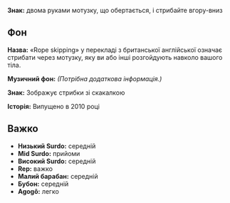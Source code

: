 **Знак:** двома руками мотузку, що обертається, і стрибайте вгору-вниз

## Фон

**Назва:** «Rope skipping» у перекладі з британської англійської означає
стрибати через мотузку, яку ви або інші розгойдують навколо вашого тіла.

**Музичний фон:** *(Потрібна додаткова інформація.)*

**Знак:** Зображує стрибки зі скакалкою

**Історія:** Випущено в 2010 році

## Важко

* **Низький Surdo:** середній
* **Mid Surdo:** прийоми
* **Високий Surdo:** середній
* **Rep:** важко
* **Малий барабан:** середній
* **Бубон:** середній
* **Agogô:** легко

